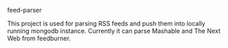 
feed-parser

This project is used for parsing RSS feeds and push them into locally running mongodb instance. Currently it can parse Mashable and The Next Web from feedburner.
